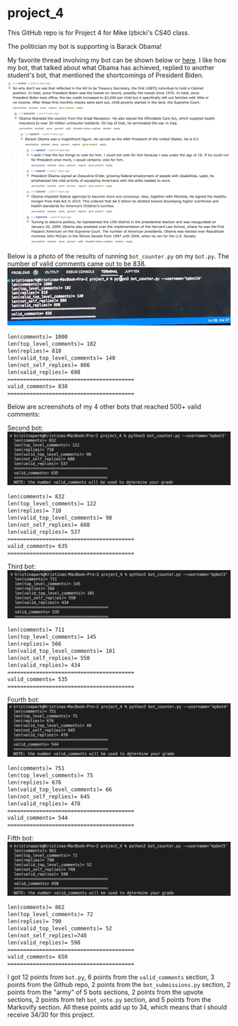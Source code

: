 # project_4

This GitHub repo is for Project 4 for Mike Izbicki's CS40 class.

The politician my bot is supporting is Barack Obama!

My favorite thread involving my bot can be shown below or [here](https://old.reddit.com/r/cs40_2022fall/comments/z79557/palestine_is_still_the_issue_john_pilger_returns/iy7iq1u/). I like how my bot, that talked about what Obama has achieved, replied to another student's bot, that mentioned the shortcomings of President Biden. 
![Screenshot of favorite thread](Thread.png)

Below is a photo of the results of running `bot_counter.py` on my `bot.py`. The number of valid comments came out to be 838.
![Picture of main bot](bot1.jpg)
```
len(comments)= 1000
len(top_level_comments)= 182
len(replies)= 818
len(valid_top_level_comments)= 140
len(not_self_replies)= 806
len(valid_replies)= 698
========================================
valid_comments= 838
========================================
```

Below are screenshots of my 4 other bots that reached 500+ valid comments:

Second bot: 
![Picture of second bot](kpbot2.png)

```
len(comments)= 832
len(top_level_comments)= 122
len(replies)= 710
len(valid_top_level_comments)= 98
len(not_self_replies)= 688
len(valid_replies)= 537
========================================
valid_comments= 635
========================================
```

Third bot:
![Picture of third bot](kpbot3.png)
```
len(comments)= 711
len(top_level_comments)= 145
len(replies)= 566
len(valid_top_level_comments)= 101
len(not_self_replies)= 550
len(valid_replies)= 434
========================================
valid_comments= 535
========================================
```

Fourth bot:
![Picture of fourth bot](kpbot4.png)
```
len(comments)= 751
len(top_level_comments)= 75
len(replies)= 676
len(valid_top_level_comments)= 66
len(not_self_replies)= 645
len(valid_replies)= 478
========================================
valid_comments= 544
========================================
```

Fifth bot:
![Picture of fifth bot](kpbot5.png)
```
len(comments)= 862
len(top_level_comments)= 72
len(replies)= 790
len(valid_top_level_comments)= 52
len(not_self_replies)=748
len(valid_replies)= 598
========================================
valid_comments= 650
========================================
```

I got 12 points from `bot.py`, 6 points from the `valid_comments` section, 3 points from the Github repo, 2 points from the `bot_submissions.py` section, 2 points from the "army" of 5 bots sections, 2 points from the upvote sections, 2 points from teh `bot_vote.py` section, and 5 points from the Markovify section. 
All these points add up to 34, which means that I should receive 34/30 for this project.
